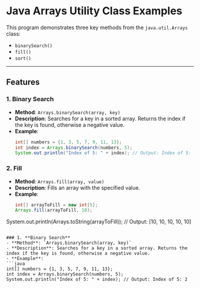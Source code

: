 # Java Arrays Utility Class Examples

This program demonstrates three key methods from the `java.util.Arrays` class:
- `binarySearch()`
- `fill()`
- `sort()`

---

## Features

### 1. **Binary Search**
- **Method**: `Arrays.binarySearch(array, key)`
- **Description**: Searches for a key in a sorted array. Returns the index if the key is found, otherwise a negative value.
- **Example**:
  ```java
  int[] numbers = {1, 3, 5, 7, 9, 11, 13};
  int index = Arrays.binarySearch(numbers, 5);
  System.out.println("Index of 5: " + index); // Output: Index of 5: 2
  ```
### 2. **Fill**
- **Method**: `Arrays.fill(array, value)`
- **Description**: Fills an array with the specified value.
- **Example**:
  ```java
  int[] arrayToFill = new int[5];
  Arrays.fill(arrayToFill, 10);
System.out.println(Arrays.toString(arrayToFill)); // Output: [10, 10, 10, 10, 10]
  ```
  
### 1. **Binary Search**
- **Method**: `Arrays.binarySearch(array, key)`
- **Description**: Searches for a key in a sorted array. Returns the index if the key is found, otherwise a negative value.
- **Example**:
  ```java
  int[] numbers = {1, 3, 5, 7, 9, 11, 13};
  int index = Arrays.binarySearch(numbers, 5);
  System.out.println("Index of 5: " + index); // Output: Index of 5: 2
  ```
```
